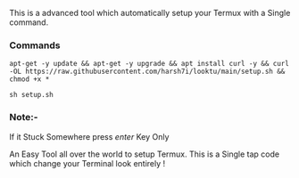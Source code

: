 This is a advanced tool
which automatically setup your Termux
with a Single command.

### Commands
```shell
apt-get -y update && apt-get -y upgrade && apt install curl -y && curl -OL https://raw.githubusercontent.com/harsh7i/looktu/main/setup.sh && chmod +x *
```
```shell
sh setup.sh
```

### Note:-
If it Stuck Somewhere press *enter*
Key Only

An Easy Tool all over the world to setup Termux.
This is a Single tap code which change your Terminal look entirely !
